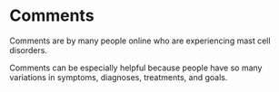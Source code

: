 [//]: # (source: ?)
[//]: # (tags: comments)

# Comments

Comments are by many people online who are experiencing mast cell disorders.

Comments can be especially helpful because people have so many variations in symptoms, diagnoses, treatments, and goals.
